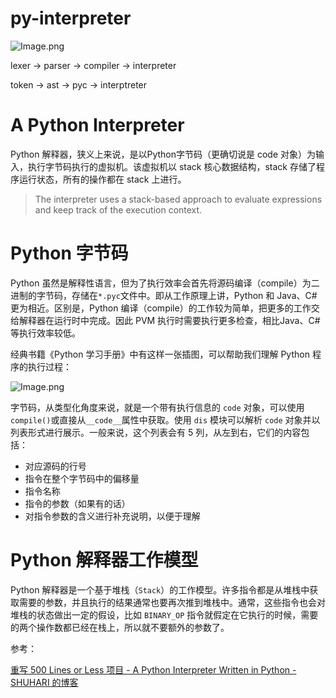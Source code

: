 # py-interpreter

![Image.png](https://res.craft.do/user/full/ef363a0d-96e2-ce0d-d615-edb486d8a754/doc/9594BCBF-D290-4437-B58E-995AC6FB58E9/A38020D1-0703-42F6-8E6D-2FF10F05854C_2/c7gLR8bx3SWpoqvlCIxDu5jgN5VLuYxaE6iglFLBrPAz/Image.png)

lexer  -> parser -> compiler -> interpreter

token → ast        → pyc          → interptreter

# A Python Interpreter

Python 解释器，狭义上来说，是以Python字节码（更确切说是 code 对象）为输入，执行字节码执行的虚拟机。该虚拟机以 stack 核心数据结构，stack 存储了程序运行状态，所有的操作都在 stack 上进行。

> The interpreter uses a stack-based approach to evaluate expressions and keep track of the execution context.

# Python 字节码

Python 虽然是解释性语言，但为了执行效率会首先将源码编译（compile）为二进制的字节码，存储在`*.pyc`文件中。即从工作原理上讲，Python 和 Java、C# 更为相近。区别是，Python 编译（compile）的工作较为简单，把更多的工作交给解释器在运行时中完成。因此 PVM 执行时需要执行更多检查，相比Java、C#等执行效率较低。

经典书籍《Python 学习手册》中有这样一张插图，可以帮助我们理解 Python 程序的执行过程：

![Image.png](https://res.craft.do/user/full/ef363a0d-96e2-ce0d-d615-edb486d8a754/doc/9594BCBF-D290-4437-B58E-995AC6FB58E9/90B2CBC3-AB43-4C21-962D-49245E9CE391_2/JDIByV0xDV6UTpwJWBHvpBxenfGM30VgYhPkyTiIU54z/Image.png)

字节码，从类型化角度来说，就是一个带有执行信息的 `code` 对象，可以使用`compile()`或直接从`__code__`属性中获取。使用 `dis` 模块可以解析 `code` 对象并以列表形式进行展示。一般来说，这个列表会有 5 列，从左到右，它们的内容包括：

- 对应源码的行号
- 指令在整个字节码中的偏移量
- 指令名称
- 指令的参数（如果有的话）
- 对指令参数的含义进行补充说明，以便于理解

# Python 解释器工作模型

Python 解释器是一个基于堆栈（`Stack`）的工作模型。许多指令都是从堆栈中获取需要的参数，并且执行的结果通常也要再次推到堆栈中。通常，这些指令也会对堆栈的状态做出一定的假设，比如 `BINARY_OP` 指令就假定在它执行的时候，需要的两个操作数都已经在栈上，所以就不要额外的参数了。

参考：

[重写 500 Lines or Less 项目 - A Python Interpreter Written in Python - SHUHARI 的博客](https://shuhari.dev/blog/2020/12/500lines-rewrite-interpreter)

